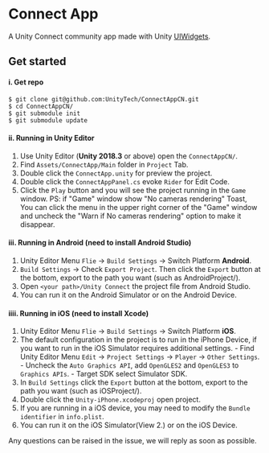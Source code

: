 # Connect App
A Unity Connect community app made with Unity [UIWidgets](https://github.com/UnityTech/UIWidgets).

## Get started
#### i. Get repo
  ```shell
  $ git clone git@github.com:UnityTech/ConnectAppCN.git
  $ cd ConnectAppCN/
  $ git submodule init
  $ git submodule update
  ```
#### ii. Running in Unity Editor
  1. Use Unity Editor (**Unity 2018.3** or above) open the `ConnectAppCN/`.
  2. Find `Assets/ConnectApp/Main` folder in `Project` Tab.
  3. Double click the `ConnectApp.unity` for preview the project.
  4. Double click the `ConnectAppPanel.cs` evoke `Rider` for Edit Code.
  5. Click the `Play` button and you will see the project running in the `Game` window.
  PS: if "Game" window show "No cameras rendering" Toast, You can click the menu in the upper right corner of the "Game" window and uncheck the "Warn if No cameras rendering" option to make it disappear.
  
#### iii. Running in Android (need to install Android Studio)
  1. Unity Editor Menu `Flie` -> `Build Settings` -> Switch Platform **Android**.
  2. `Build Settings` -> Check `Export Project`. Then click the `Export` button at the bottom, export to the path you want (such as AndroidProject/).
  3. Open `<your path>/Unity Connect` the project file from Android Studio.
  4. You can run it on the Android Simulator or on the Android Device.
  
#### iiii. Running in iOS (need to install Xcode)
  1. Unity Editor Menu `Flie` -> `Build Settings` -> Switch Platform **iOS**.
  2. The default configuration in the project is to run in the iPhone Device, if you want to run in the iOS Simulator requires additional settings.
    - Find Unity Editor Menu `Edit` -> `Project Settings` -> `Player` -> `Other Settings`. 
    - Uncheck the `Auto Graphics API`, add `OpenGLES2` and `OpenGLES3` to `Graphics APIs`.
    - Target SDK select Simulator SDK.
  2. In `Build Settings` click the `Export` button at the bottom, export to the path you want (such as iOSProject/).
  3. Double click the `Unity-iPhone.xcodeproj` open project.
  4. If you are running in a iOS device, you may need to modify the `Bundle identifier` in `info.plist`.
  5. You can run it on the iOS Simulator(View 2.) or on the iOS Device.
  
Any questions can be raised in the issue, we will reply as soon as possible.
